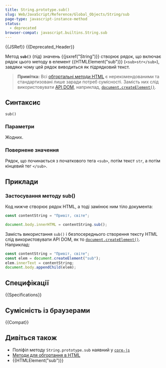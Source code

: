 ```yaml
---
title: String.prototype.sub()
slug: Web/JavaScript/Reference/Global_Objects/String/sub
page-type: javascript-instance-method
status:
  - deprecated
browser-compat: javascript.builtins.String.sub
---
```


{{JSRef}} {{Deprecated_Header}}

Метод **`sub()`** (під) значень {{jsxref("String")}} створює рядок, що включає рядок цього методу в елемент {{HTMLElement("sub")}} (`<sub>str</sub>`), завдяки чому цей рядок виводиться як підрядковий текст.

> **Примітка:** Всі [обгортальні методи HTML](/uk/docs/Web/JavaScript/Reference/Global_Objects/String#metody-dlia-obhortannia-v-html) є нерекомендованими та стандартизовані лише заради потреб сумісності. Замість них слід використовувати [API DOM](/uk/docs/Web/API/Document_Object_Model), наприклад, [`document.createElement()`](/uk/docs/Web/API/Document/createElement).

## Синтаксис

```js-nolint
sub()
```

### Параметри

Жодних.

### Повернене значення

Рядок, що починається з початкового тега `<sub>`, потім текст `str`, а потім кінцевий тег `</sub>`.

## Приклади

### Застосування методу sub()

Код нижче створює рядок HTML, а тоді замінює ним тіло документа:

```js
const contentString = "Привіт, світе";

document.body.innerHTML = contentString.sub();
```

Замість використання `sub()` і безпосереднього створення тексту HTML слід використовувати API DOM, як то [`document.createElement()`](/uk/docs/Web/API/Document/createElement). Наприклад:

```js
const contentString = "Привіт, світе";
const elem = document.createElement("sub");
elem.innerText = contentString;
document.body.appendChild(elem);
```

## Специфікації

{{Specifications}}

## Сумісність із браузерами

{{Compat}}

## Дивіться також

- Поліфіл методу `String.prototype.sub` наявний у [`core-js`](https://github.com/zloirock/core-js#ecmascript-string-and-regexp)
- [Методи для обгортання в HTML](/uk/docs/Web/JavaScript/Reference/Global_Objects/String#metody-dlia-obhortannia-v-html)
- {{HTMLElement("sub")}}
